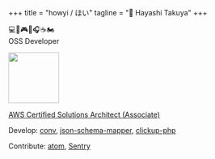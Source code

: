 +++
title = "howyi / ほい"
tagline = "🐔 Hayashi Takuya"
+++

💻📱🎮🎸🎧☕️🏍    
OSS Developer  

<img src="https://www.certmetrics.com/api/ob/image/amazon/c/1" width="100px">  
  
[AWS Certified Solutions Architect (Associate)](https://www.certmetrics.com/amazon/public/badge.aspx?i=1&t=c&d=2019-02-14&ci=AWS00662952)  

Develop: [conv](https://github.com/howyi/conv), [json-schema-mapper](https://github.com/howyi/json-schema-mapper), [clickup-php](https://github.com/howyi/clickup-php)   
   
Contribute: [atom](https://github.com/atom/find-and-replace/pull/966), [Sentry](https://github.com/getsentry/sentry-php/pull/632)  


